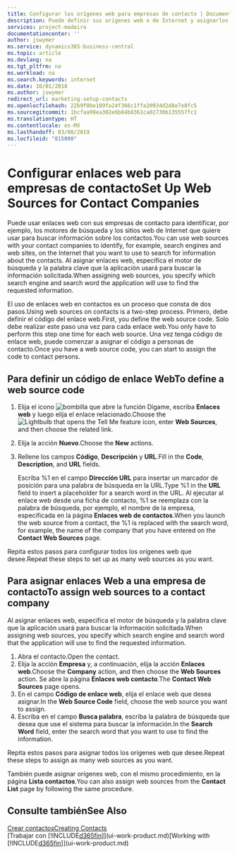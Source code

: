 ```yaml
---
title: Configurar los orígenes web para empresas de contacto | Documentos de Microsoft
description: Puede definir sus orígenes web o de Internet y asignarlos a una empresa de contacto para identificar cómo desea buscar la información de sus contactos.
services: project-madeira
documentationcenter: ''
author: jswymer
ms.service: dynamics365-business-central
ms.topic: article
ms.devlang: na
ms.tgt_pltfrm: na
ms.workload: na
ms.search.keywords: internet
ms.date: 10/01/2018
ms.author: jswymer
redirect_url: marketing-setup-contacts
ms.openlocfilehash: 22b9f0be189fa24f366c1ffa20934d2d8e7e8fc5
ms.sourcegitcommit: 1bcfaa99ea302e6b84b8361ca02730b135557fc1
ms.translationtype: HT
ms.contentlocale: es-MX
ms.lasthandoff: 03/08/2019
ms.locfileid: "815090"
---
```

# <a name="set-up-web-sources-for-contact-companies"></a><span data-ttu-id="556b2-103">Configurar enlaces web para empresas de contacto</span><span class="sxs-lookup"><span data-stu-id="556b2-103">Set Up Web Sources for Contact Companies</span></span>
<span data-ttu-id="556b2-104">Puede usar enlaces web con sus empresas de contacto para identificar, por ejemplo, los motores de búsqueda y los sitios web de Internet que quiere usar para buscar información sobre los contactos.</span><span class="sxs-lookup"><span data-stu-id="556b2-104">You can use web sources with your contact companies to identify, for example, search engines and web sites, on the Internet that you want to use to search for information about the contacts.</span></span> <span data-ttu-id="556b2-105">Al asignar enlaces web, especifica el motor de búsqueda y la palabra clave que la aplicación usará para buscar la información solicitada.</span><span class="sxs-lookup"><span data-stu-id="556b2-105">When assigning web sources, you specify which search engine and search word the application will use to find the requested information.</span></span>

<span data-ttu-id="556b2-106">El uso de enlaces web en contactos es un proceso que consta de dos pasos.</span><span class="sxs-lookup"><span data-stu-id="556b2-106">Using web sources on contacts is a two-step process.</span></span> <span data-ttu-id="556b2-107">Primero, debe definir el código del enlace web.</span><span class="sxs-lookup"><span data-stu-id="556b2-107">First, you define the web source code.</span></span> <span data-ttu-id="556b2-108">Solo debe realizar este paso una vez para cada enlace web.</span><span class="sxs-lookup"><span data-stu-id="556b2-108">You only have to perform this step one time for each web source.</span></span> <span data-ttu-id="556b2-109">Una vez tenga código de enlace web, puede comenzar a asignar el código a personas de contacto.</span><span class="sxs-lookup"><span data-stu-id="556b2-109">Once you have a web source code, you can start to assign the code to contact persons.</span></span>

## <a name="to-define-a-web-source-code"></a><span data-ttu-id="556b2-110">Para definir un código de enlace Web</span><span class="sxs-lookup"><span data-stu-id="556b2-110">To define a web source code</span></span>
1. <span data-ttu-id="556b2-111">Elija el icono ![bombilla que abre la función Dígame](media/ui-search/search_small.png "Dígame que desea hacer"), escriba **Enlaces web** y luego elija el enlace relacionado.</span><span class="sxs-lookup"><span data-stu-id="556b2-111">Choose the ![Lightbulb that opens the Tell Me feature](media/ui-search/search_small.png "Tell me what you want to do") icon, enter **Web Sources**, and then choose the related link.</span></span>
2. <span data-ttu-id="556b2-112">Elija la acción **Nuevo**.</span><span class="sxs-lookup"><span data-stu-id="556b2-112">Choose the **New** actions.</span></span>
3. <span data-ttu-id="556b2-113">Rellene los campos **Código**, **Descripción** y **URL**.</span><span class="sxs-lookup"><span data-stu-id="556b2-113">Fill in the **Code**, **Description**, and **URL** fields.</span></span>

    <span data-ttu-id="556b2-114">Escriba %1 en el campo **Dirección URL** para insertar un marcador de posición para una palabra de búsqueda en la URL.</span><span class="sxs-lookup"><span data-stu-id="556b2-114">Type %1 in the **URL** field to insert a placeholder for a search word in the URL.</span></span> <span data-ttu-id="556b2-115">Al ejecutar al enlace web desde una ficha de contacto, %1 se reemplaza con la palabra de búsqueda, por ejemplo, el nombre de la empresa, especificada en la página **Enlaces web de contactos**.</span><span class="sxs-lookup"><span data-stu-id="556b2-115">When you launch the web source from a contact, the %1 is replaced with the search word, for example, the name of the company that you have entered on the **Contact Web Sources** page.</span></span>

<span data-ttu-id="556b2-116">Repita estos pasos para configurar todos los orígenes web que desee.</span><span class="sxs-lookup"><span data-stu-id="556b2-116">Repeat these steps to set up as many web sources as you want.</span></span>

## <a name="to-assign-web-sources-to-a-contact-company"></a><span data-ttu-id="556b2-117">Para asignar enlaces Web a una empresa de contacto</span><span class="sxs-lookup"><span data-stu-id="556b2-117">To assign web sources to a contact company</span></span>
<span data-ttu-id="556b2-118">Al asignar enlaces web, especifica el motor de búsqueda y la palabra clave que la aplicación usará para buscar la información solicitada.</span><span class="sxs-lookup"><span data-stu-id="556b2-118">When assigning web sources, you specify which search engine and search word that the application will use to find the requested information.</span></span>

1. <span data-ttu-id="556b2-119">Abra el contacto.</span><span class="sxs-lookup"><span data-stu-id="556b2-119">Open the contact.</span></span>
2. <span data-ttu-id="556b2-120">Elija la acción **Empresa** y, a continuación, elija la acción **Enlaces web**.</span><span class="sxs-lookup"><span data-stu-id="556b2-120">Choose the **Company** action, and then choose the **Web Sources** action.</span></span> <span data-ttu-id="556b2-121">Se abre la página **Enlaces web contacto**.</span><span class="sxs-lookup"><span data-stu-id="556b2-121">The **Contact Web Sources** page opens.</span></span>
3. <span data-ttu-id="556b2-122">En el campo **Código de enlace web**, elija el enlace web que desea asignar.</span><span class="sxs-lookup"><span data-stu-id="556b2-122">In the **Web Source Code** field, choose the web source you want to assign.</span></span>
4. <span data-ttu-id="556b2-123">Escriba en el campo **Busca palabra**, escriba la palabra de búsqueda que desea que use el sistema para buscar la información.</span><span class="sxs-lookup"><span data-stu-id="556b2-123">In the **Search Word** field, enter the search word that you want to use to find the information.</span></span>

<span data-ttu-id="556b2-124">Repita estos pasos para asignar todos los orígenes web que desee.</span><span class="sxs-lookup"><span data-stu-id="556b2-124">Repeat these steps to assign as many web sources as you want.</span></span>

<span data-ttu-id="556b2-125">También puede asignar orígenes web, con el mismo procedimiento, en la página **Lista contactos**.</span><span class="sxs-lookup"><span data-stu-id="556b2-125">You can also assign web sources from the **Contact List** page by following the same procedure.</span></span>

## <a name="see-also"></a><span data-ttu-id="556b2-126">Consulte también</span><span class="sxs-lookup"><span data-stu-id="556b2-126">See Also</span></span>
[<span data-ttu-id="556b2-127">Crear contactos</span><span class="sxs-lookup"><span data-stu-id="556b2-127">Creating Contacts</span></span>](marketing-create-contact-companies.md)  
<span data-ttu-id="556b2-128">[Trabajar con [!INCLUDE[d365fin](includes/d365fin_md.md)]](ui-work-product.md)</span><span class="sxs-lookup"><span data-stu-id="556b2-128">[Working with [!INCLUDE[d365fin](includes/d365fin_md.md)]](ui-work-product.md)</span></span>
